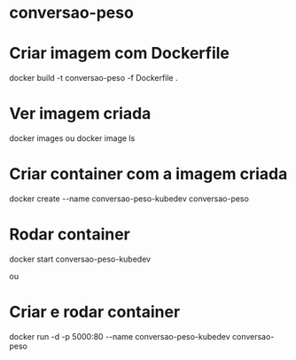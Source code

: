 # conversao-peso

# Criar imagem com Dockerfile
docker build -t conversao-peso -f Dockerfile .

# Ver imagem criada
docker images
ou
docker image ls

# Criar container com a imagem criada
docker create --name conversao-peso-kubedev conversao-peso
# Rodar container
docker start conversao-peso-kubedev


ou

# Criar e rodar container
docker run -d -p 5000:80 --name conversao-peso-kubedev conversao-peso